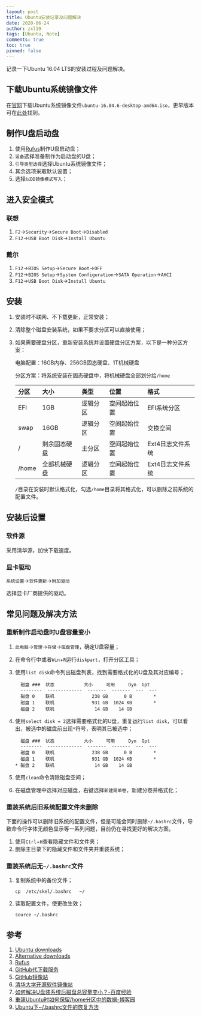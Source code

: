 ```yaml
---
layout: post
title: Ubuntu安装记录及问题解决
date: 2020-06-24
author: zxl19
tags: [Ubuntu, Note]
comments: true
toc: true
pinned: false
---
```


记录一下Ubuntu 16.04 LTS的安装过程及问题解决。

<!-- more -->

## 下载Ubuntu系统镜像文件

在[官网](https://ubuntu.com/download)下载Ubuntu系统镜像文件`ubuntu-16.04.6-desktop-amd64.iso`，更早版本可在[此处](https://ubuntu.com/download/alternative-downloads)找到。

## 制作U盘启动盘

1. 使用[Rufus](https://rufus.ie/zh/)制作U盘启动盘；
2. `设备`选择准备制作为启动盘的U盘；
3. `引导类型选择`选择Ubuntu系统镜像文件；
4. 其余选项采取默认设置；
5. 选择`以DD镜像模式写入`；

## 进入安全模式

### 联想

1. `F2`->`Security`->`Secure Boot`->`Disabled`
2. `F12`->`USB Boot Disk`->`Install Ubuntu`

### 戴尔

1. `F12`->`BIOS Setup`->`Secure Boot`->`OFF`
2. `F12`->`BIOS Setup`->`System Configuration`->`SATA Operation`->`AHCI`
3. `F12`->`USB Boot Disk`->`Install Ubuntu`

## 安装

1. 安装时不联网、不下载更新，正常安装；
2. 清除整个磁盘安装系统，如果不要求分区可以直接使用；
3. 如果需要硬盘分区，重新安装系统并设置硬盘分区方案，以下是一种分区方案：

    电脑配置：16GB内存、256GB固态硬盘、1T机械硬盘

    分区方案：将系统安装在固态硬盘中，将机械硬盘全部划分给`/home`

    | 分区 | 大小 | 类型 | 位置 | 格式 |
    | :------ | :------ | :------ | :------ | :------ |
    | EFI | 1GB | 逻辑分区 | 空间起始位置 | EFI系统分区 |
    | swap | 16GB| 逻辑分区 | 空间起始位置 | 交换空间 |
    | / | 剩余固态硬盘 | 主分区 | 空间起始位置 | Ext4日志文件系统 |
    | /home | 全部机械硬盘 | 逻辑分区 | 空间起始位置 | Ext4日志文件系统 |

    `/`目录在安装时默认格式化，勾选`/home`目录将其格式化，可以删除之前系统的配置文件。

## 安装后设置

### 软件源

采用清华源，加快下载速度。

### 显卡驱动

`系统设置`->`软件更新`->`附加驱动`

选择显卡厂商提供的驱动。

## 常见问题及解决方法

### 重新制作启动盘时U盘容量变小

1. `此电脑`->`管理`->`存储`->`磁盘管理`，确定U盘容量；
2. 在命令行中或者`Win`+`R`运行`diskpart`，打开分区工具；
3. 使用`list disk`命令列出磁盘列表，找到需要格式化的U盘及其对应编号；

    ```shell
      磁盘 ###  状态           大小     可用     Dyn  Gpt
      --------  -------------  -------  -------  ---  ---
      磁盘 0    联机              238 GB      0 B        *
      磁盘 1    联机              931 GB  1024 KB        *
      磁盘 2    联机               14 GB    14 GB
    ```

1. 使用`select disk = 2`选择需要格式化的U盘，重复运行`list disk`，可以看出，被选中的磁盘前出现`*`符号，表明其已被选中；

    ```shell
      磁盘 ###  状态           大小     可用     Dyn  Gpt
      --------  -------------  -------  -------  ---  ---
      磁盘 0    联机              238 GB      0 B        *
      磁盘 1    联机              931 GB  1024 KB        *
    * 磁盘 2    联机               14 GB    14 GB
    ```

5. 使用`clean`命令清除磁盘空间；
6. 在磁盘管理中选择对应磁盘，右键选择`新建简单卷`，新建分卷并格式化；

### 重装系统后旧系统配置文件未删除

下面的操作可以删除旧系统的配置文件，但是可能会同时删除`~/.bashrc`文件，导致命令行字体无颜色显示等一系列问题，目前仍在寻找更好的解决方案。

1. 使用`Ctrl`+`H`查看隐藏文件和文件夹；
2. 删除主目录下的隐藏文件和文件夹并重装系统；

### 重装系统后无`~/.bashrc`文件

1. 复制系统中的备份文件；

    ```shell
    cp  /etc/skel/.bashrc   ~/
    ```

2. 读取配置文件，使更改生效；

    ```shell
    source ~/.bashrc
    ```

## 参考

1. [Ubuntu downloads](https://ubuntu.com/download)
2. [Alternative downloads](https://ubuntu.com/download/alternative-downloads)
3. [Rufus](https://rufus.ie/zh/)
4. [GitHub代下载服务](http://g.widyun.com/)
5. [GitHub镜像站](https://github.wuyanzheshui.workers.dev/)
6. [清华大学开源软件镜像站](https://mirrors.tuna.tsinghua.edu.cn)
7. [如何解决U盘装系统后磁盘总容量变小？-百度经验](https://jingyan.baidu.com/article/59703552e754e48fc00740ed.html)
8. [重装Ubuntu时如何保留/home分区中的数据-博客园](https://www.cnblogs.com/maowang1991/p/3270441.html)
9. [Ubuntu下~/.bashrc文件的恢复方法](https://blog.csdn.net/yucicheung/article/details/79334998)
